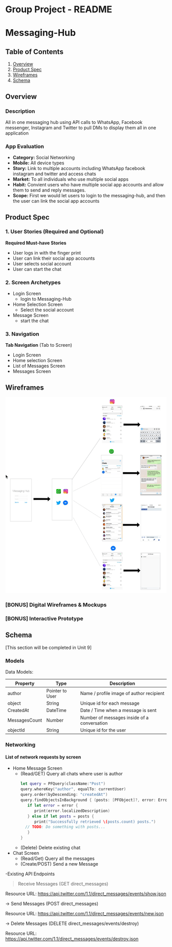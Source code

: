 # **Group Project - README**
# Messaging-Hub

## Table of Contents
1. [Overview](#Overview)
1. [Product Spec](#Product-Spec)
1. [Wireframes](#Wireframes)
2. [Schema](#Schema)

## Overview
### Description
All in one messaging hub using API calls to WhatsApp, Facebook messenger, Instagram and Twitter to pull DMs to display them all in one application
### App Evaluation

- **Category:** Social Networking
- **Mobile:** All device types
- **Story:** Link to multiple accounts including WhatsApp facebook instagram and twitter and access chats
- **Market:** To all individuals who use multiple social apps
- **Habit:** Convient users who have multiple social app accounts and allow them to send and reply messages.
- **Scope:** First we would let users to login to the messaging-hub, and then the user can link the social app accounts

## Product Spec

### 1. User Stories (Required and Optional)

**Required Must-have Stories**

*  User logs in with the finger print 
*  User can link their social app accounts
*  User selects social account 
*  User can start the chat


### 2. Screen Archetypes

* Login Screen
   * login to Messaging-Hub
* Home Selection Screen
    * Select the social account 
* Message Screen
   * start the chat

### 3. Navigation

**Tab Navigation** (Tab to Screen)

* Login Screen
* Home selection Screen
* List of Messages Screen
* Messages Screen



## Wireframes

![](Messaging-Hub.gif)


### [BONUS] Digital Wireframes & Mockups

### [BONUS] Interactive Prototype

## Schema 
[This section will be completed in Unit 9]
### Models
Data Models:


 | Property      | Type     | Description |
   | ------------- | -------- | ------------|
   | author        | Pointer to User|  Name / profile image of author recipient |
   | object        | String   | Unique id for each message |
   | CreatedAt       | DateTime | Date / Time when a message is sent |
   | MessagesCount | Number   | Number of messages inside of a conversation|
   | objectId    | String   | Unique id for the user |







### Networking
#### List of network requests by screen
   - Home Message Screen
      - (Read/GET)  Query all chats where user is author
         ```swift
         let query = PFQuery(className:"Post")
         query.whereKey("author", equalTo: currentUser)
         query.order(byDescending: "createdAt")
         query.findObjectsInBackground { (posts: [PFObject]?, error: Error?) in
            if let error = error { 
               print(error.localizedDescription)
            } else if let posts = posts {
               print("Successfully retrieved \(posts.count) posts.")
           // TODO: Do something with posts...
            }
         }
         ```
      - (Delete) Delete existing chat
   - Chat Screen
      - (Read/Get) Query all the messages
      - (Create/POST) Send a new Message
   

   
      




 -Existing API Endpoints
> Receive Messages (GET direct_messages)

Resource URL: https://api.twitter.com/1.1/direct_messages/events/show.json

-> Send Messages (POST direct_messages)

Resource URL: 
https://api.twitter.com/1.1/direct_messages/events/new.json

-> Delete Messages (DELETE direct_messages/events/destroy)

Resource URL: https://api.twitter.com/1.1/direct_messages/events/destroy.json
 

